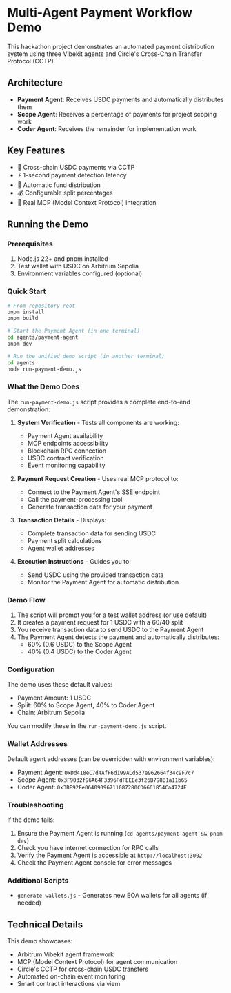 # Multi-Agent Payment Workflow Demo

This hackathon project demonstrates an automated payment distribution system using three Vibekit agents and Circle's Cross-Chain Transfer Protocol (CCTP).

## Architecture

- **Payment Agent**: Receives USDC payments and automatically distributes them
- **Scope Agent**: Receives a percentage of payments for project scoping work
- **Coder Agent**: Receives the remainder for implementation work

## Key Features

- 🚀 Cross-chain USDC payments via CCTP
- ⚡ 1-second payment detection latency
- 🤖 Automatic fund distribution
- 💰 Configurable split percentages
- 🔌 Real MCP (Model Context Protocol) integration

## Running the Demo

### Prerequisites
1. Node.js 22+ and pnpm installed
2. Test wallet with USDC on Arbitrum Sepolia
3. Environment variables configured (optional)

### Quick Start

```bash
# From repository root
pnpm install
pnpm build

# Start the Payment Agent (in one terminal)
cd agents/payment-agent
pnpm dev

# Run the unified demo script (in another terminal)
cd agents
node run-payment-demo.js
```

### What the Demo Does

The `run-payment-demo.js` script provides a complete end-to-end demonstration:

1. **System Verification** - Tests all components are working:
   - Payment Agent availability
   - MCP endpoints accessibility
   - Blockchain RPC connection
   - USDC contract verification
   - Event monitoring capability

2. **Payment Request Creation** - Uses real MCP protocol to:
   - Connect to the Payment Agent's SSE endpoint
   - Call the payment-processing tool
   - Generate transaction data for your payment

3. **Transaction Details** - Displays:
   - Complete transaction data for sending USDC
   - Payment split calculations
   - Agent wallet addresses

4. **Execution Instructions** - Guides you to:
   - Send USDC using the provided transaction data
   - Monitor the Payment Agent for automatic distribution

### Demo Flow

1. The script will prompt you for a test wallet address (or use default)
2. It creates a payment request for 1 USDC with a 60/40 split
3. You receive transaction data to send USDC to the Payment Agent
4. The Payment Agent detects the payment and automatically distributes:
   - 60% (0.6 USDC) to the Scope Agent
   - 40% (0.4 USDC) to the Coder Agent

### Configuration

The demo uses these default values:
- Payment Amount: 1 USDC
- Split: 60% to Scope Agent, 40% to Coder Agent
- Chain: Arbitrum Sepolia

You can modify these in the `run-payment-demo.js` script.

### Wallet Addresses

Default agent addresses (can be overridden with environment variables):
- Payment Agent: `0xDd418eC7d4AfF6d199ACd537e962664f34c9F7c7`
- Scope Agent: `0x3F9032f96A64F3396FdFEEEe3f26B798B1a11b65`
- Coder Agent: `0x3BE92Fe06409096711087280CD6661854Ca4724E`

### Troubleshooting

If the demo fails:
1. Ensure the Payment Agent is running (`cd agents/payment-agent && pnpm dev`)
2. Check you have internet connection for RPC calls
3. Verify the Payment Agent is accessible at `http://localhost:3002`
4. Check the Payment Agent console for error messages

### Additional Scripts

- `generate-wallets.js` - Generates new EOA wallets for all agents (if needed)

## Technical Details

This demo showcases:
- Arbitrum Vibekit agent framework
- MCP (Model Context Protocol) for agent communication
- Circle's CCTP for cross-chain USDC transfers
- Automated on-chain event monitoring
- Smart contract interactions via viem